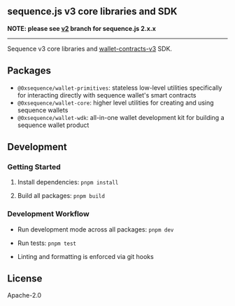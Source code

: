 ## sequence.js v3 core libraries and SDK

**NOTE: please see [v2](https://github.com/0xsequence/sequence.js/tree/v2) branch for sequence.js 2.x.x**

---

Sequence v3 core libraries and [wallet-contracts-v3](https://github.com/0xsequence/wallet-contracts-v3) SDK.

## Packages

- `@0xsequence/wallet-primitives`: stateless low-level utilities specifically for interacting directly with sequence wallet's smart contracts
- `@0xsequence/wallet-core`: higher level utilities for creating and using sequence wallets
- `@0xsequence/wallet-wdk`: all-in-one wallet development kit for building a sequence wallet product

## Development

### Getting Started

1. Install dependencies:
   `pnpm install`

2. Build all packages:
   `pnpm build`

### Development Workflow

- Run development mode across all packages:
  `pnpm dev`

- Run tests:
  `pnpm test`

- Linting and formatting is enforced via git hooks

## License

Apache-2.0

